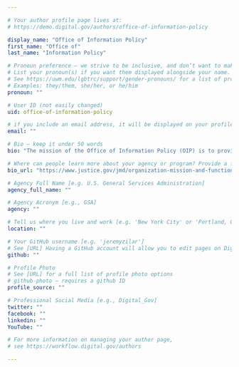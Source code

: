 ```yaml
---

# Your author profile page lives at:
# https://demo.digital.gov/authors/office-of-information-policy

display_name: "Office of Information Policy"
first_name: "Office of"
last_name: "Information Policy"

# Pronoun preference — we strive to be inclusive, and don’t want to make assumptions on a person’s first name (be it a gender-neutral name, or is one more common in languages other than English). Learn more http://www.MyPronouns.org
# List your pronoun(s) if you want them displayed alongside your name. Leave it blank and we'll use just your name.
# See https://uwm.edu/lgbtrc/support/gender-pronouns/ for a list of pronouns
# Examples: they/them, she/her, or he/him
pronoun: ""

# User ID (not easily changed)
uid: office-of-information-policy

# if you include an email address, it will be displayed on your profile page
email: ""

# Bio — keep it under 50 words
bio: "The mission of the Office of Information Policy (OIP) is to provide legal and policy advice to all agencies on administration of the Freedom of Information Act (FOIA). OIP is responsible for encouraging agency compliance with the law and for overseeing agency implementation of it."

# Where can people learn more about your agency or program? Provide a full URL [e.g. 'https://www.example.gov/']
bio_url: "https://www.justice.gov/jmd/organization-mission-and-functions-manual-office-information-policy"

# Agency Full Name [e.g. U.S. General Services Administration]
agency_full_name: ""

# Agency Acronym [e.g., GSA]
agency: ""

# Tell us where you live and work [e.g. 'New York City' or 'Portland, OR']
location: ""

# Your GitHub username [e.g. 'jeremyzilar']
# See [URL] Having a GitHub account will allow you to edit pages on DigitalGov. The image used in your GitHub account can also be used to populate your digital.gov profile photo.
github: ""

# Profile Photo
# See [URL] for a full list of profile photo options
# github-photo — requires a github ID
profile_source: ""

# Professional Social Media [e.g., Digital_Gov]
twitter: ""
facebook: ""
linkedin: ""
YouTube: ""

# For more information on managing your author page,
# see https://workflow.digital.gov/authors

---
```

